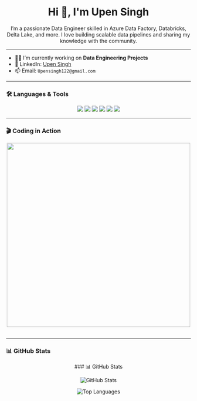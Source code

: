
<h1 align="center">Hi 👋, I'm Upen Singh</h1>

<p align="center">
  I’m a passionate Data Engineer skilled in Azure Data Factory, Databricks, Delta Lake, and more. I love building scalable data pipelines and sharing my knowledge with the community.
</p>

---

- 🧑‍💻 I’m currently working on **Data Engineering Projects**
- 💼 LinkedIn: [Upen Singh](https://www.linkedin.com/in/your-profile/)
- 📫 Email: `Upensingh122@gmail.com`

---

### 🛠️ Languages & Tools


<p align="center">
  <img src="https://img.shields.io/badge/Azure_Data_Factory-0175C2?style=for-the-badge&logo=microsoftazure&logoColor=white"/>
  <img src="https://img.shields.io/badge/Databricks-E65A2F?style=for-the-badge&logo=databricks&logoColor=white"/>
  <img src="https://img.shields.io/badge/PySpark-FDEE21?style=for-the-badge&logo=apachespark&logoColor=black"/>
  <img src="https://img.shields.io/badge/Azure_SQL_Database-0078D4?style=for-the-badge&logo=microsoftsqlserver&logoColor=white"/>
  <img src="https://img.shields.io/badge/Python-3776AB?style=for-the-badge&logo=python&logoColor=white"/>
  <img src="https://img.shields.io/badge/SQL-005C84?style=for-the-badge&logo=mysql&logoColor=white"/>
</p>



---

### 🎬 Coding in Action

<p align="center">
  <img src="https://user-images.githubusercontent.com/74038190/212749695-a6817c5a-a794-462b-afca-1b5ce7dd5e63.gif" width="500">
<br><br>

</p>

---

### 📊 GitHub Stats

<p align="center">
### 📊 GitHub Stats

<p align="center">
  <img src="https://github-readme-stats.vercel.app/api?username=upen122&show_icons=true&theme=radical&count_private=true" alt="GitHub Stats" />
</p>

<p align="center">
  <img src="https://github-readme-stats.vercel.app/api/top-langs/?username=upen122&layout=compact&theme=radical" alt="Top Languages" />
</p>


</p>
